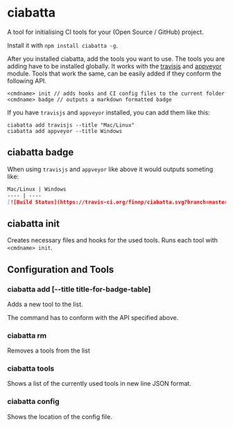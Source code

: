 # ciabatta

A tool for initialising CI tools for your (Open Source / GitHub) project.

Install it with `npm install ciabatta -g`.

After you installed ciabatta, add the tools you want to use. The tools you are adding
have to be installed globally. It works with the [travisjs](https://www.npmjs.org/package/travisjs)
and [appveyor](https://www.npmjs.org/package/appveyor) module. Tools that work the 
same, can be easily added if they conform the following API.

```
<cmdname> init // adds hooks and CI config files to the current folder
<cmdname> badge // outputs a markdown formatted badge
```

If you have `travisjs` and `appveyor` installed, you can add them like this:
```
ciabatta add travisjs --title "Mac/Linux"
ciabatta add appveyor --title Windows
```

## ciabatta badge

When using `travisjs` and `appveyor` like above it would outputs someting like:

```md
Mac/Linux | Windows
---- | ----
[![Build Status](https://travis-ci.org/finnp/ciabatta.svg?branch=master)](https://travis-ci.org/finnp/ciabatta) | [![Windows Build status](http://img.shields.io/appveyor/ci/finnp/ciabatta.svg)](https://ci.appveyor.com/project/finnp/ciabatta/branch/master)
```

## ciabatta init

Creates necessary files and hooks for the used tools. Runs each tool with
`<cmdname> init`.

## Configuration and Tools

### ciabatta add <cmdname> [--title title-for-badge-table]

Adds a new tool to the list.

The command has to conform with the API specified above.

### ciabatta rm <cmdname>

Removes a tools from the list

### ciabatta tools

Shows a list of the currently used tools in new line JSON format.

### ciabatta config

Shows the location of the config file.

